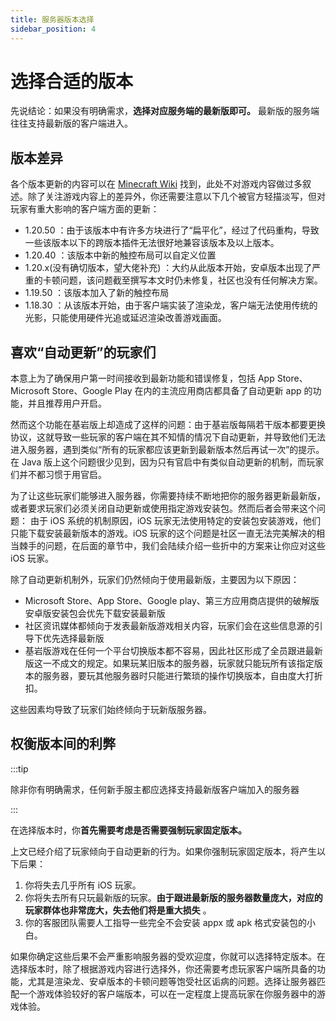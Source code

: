 ```yaml
---
title: 服务器版本选择
sidebar_position: 4
---
```

# 选择合适的版本

先说结论：如果没有明确需求，**选择对应服务端的最新版即可。** 最新版的服务端往往支持最新版的客户端进入。

## 版本差异

各个版本更新的内容可以在 [Minecraft Wiki](https://zh.minecraft.wiki) 找到，此处不对游戏内容做过多叙述。除了关注游戏内容上的差异外，你还需要注意以下几个被官方轻描淡写，但对玩家有重大影响的客户端方面的更新：

- 1.20.50 ：由于该版本中有许多方块进行了“扁平化”，经过了代码重构，导致一些该版本以下的跨版本插件无法很好地兼容该版本及以上版本。
- 1.20.40 ：该版本中新的触控布局可以自定义位置
- 1.20.x(没有确切版本，望大佬补充) ：大约从此版本开始，安卓版本出现了严重的卡顿问题，该问题截至撰写本文时仍未修复，社区也没有任何解决方案。
- 1.19.50 ：该版本加入了新的触控布局
- 1.18.30 ：从该版本开始，由于客户端实装了渲染龙，客户端无法使用传统的光影，只能使用硬件光追或延迟渲染改善游戏画面。

## 喜欢“自动更新”的玩家们

本意上为了确保用户第一时间接收到最新功能和错误修复，包括 App Store、Microsoft Store、Google Play 在内的主流应用商店都具备了自动更新 app 的功能，并且推荐用户开启。

然而这个功能在基岩版上却造成了这样的问题：由于基岩版每隔若干版本都要更换协议，这就导致一些玩家的客户端在其不知情的情况下自动更新，并导致他们无法进入服务器，遇到类似“所有的玩家都应该更新到最新版本然后再试一次”的提示。在 Java 版上这个问题很少见到，因为只有官启中有类似自动更新的机制，而玩家们并不都习惯于用官启。

为了让这些玩家们能够进入服务器，你需要持续不断地把你的服务器更新最新版，或者要求玩家们必须关闭自动更新或使用指定游戏安装包。然而后者会带来这个问题：
由于 iOS 系统的机制原因，iOS 玩家无法使用特定的安装包安装游戏，他们只能下载安装最新版本的游戏。iOS 玩家的这个问题是社区一直无法完美解决的相当棘手的问题，在后面的章节中，我们会陆续介绍一些折中的方案来让你应对这些 iOS 玩家。

除了自动更新机制外，玩家们仍然倾向于使用最新版，主要因为以下原因：

- Microsoft Store、App Store、Google play、第三方应用商店提供的破解版安卓版安装包会优先下载安装最新版
- 社区资讯媒体都倾向于发表最新版游戏相关内容，玩家们会在这些信息源的引导下优先选择最新版
- 基岩版游戏在任何一个平台切换版本都不容易，因此社区形成了全员跟进最新版这一不成文的规定。如果玩某旧版本的服务器，玩家就只能玩所有该指定版本的服务器，要玩其他服务器时只能进行繁琐的操作切换版本，自由度大打折扣。

这些因素均导致了玩家们始终倾向于玩新版服务器。

## 权衡版本间的利弊

:::tip

除非你有明确需求，任何新手服主都应选择支持最新版客户端加入的服务器

:::

在选择版本时，你**首先需要考虑是否需要强制玩家固定版本。**

上文已经介绍了玩家倾向于自动更新的行为。如果你强制玩家固定版本，将产生以下后果：

1. 你将失去几乎所有 iOS 玩家。
2. 你将失去所有只玩最新版的玩家。**由于跟进最新版的服务器数量庞大，对应的玩家群体也非常庞大，失去他们将是重大损失** 。
3. 你的客服团队需要人工指导一些完全不会安装 appx 或 apk 格式安装包的小白。

如果你确定这些后果不会严重影响服务器的受欢迎度，你就可以选择特定版本。在选择版本时，除了根据游戏内容进行选择外，你还需要考虑玩家客户端所具备的功能，尤其是渲染龙、安卓版本的卡顿问题等饱受社区诟病的问题。选择让服务器匹配一个游戏体验较好的客户端版本，可以在一定程度上提高玩家在你服务器中的游戏体验。
